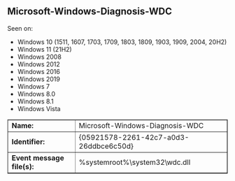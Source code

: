 ## Microsoft-Windows-Diagnosis-WDC

Seen on:
* Windows 10 (1511, 1607, 1703, 1709, 1803, 1809, 1903, 1909, 2004, 20H2)
* Windows 11 (21H2)
* Windows 2008
* Windows 2012
* Windows 2016
* Windows 2019
* Windows 7
* Windows 8.0
* Windows 8.1
* Windows Vista

<table border="1" class="docutils">
  <tbody>
    <tr>
      <td><b>Name:</b></td>
      <td>Microsoft-Windows-Diagnosis-WDC</td>
    </tr>
    <tr>
      <td><b>Identifier:</b></td>
      <td>{05921578-2261-42c7-a0d3-26ddbce6c50d}</td>
    </tr>
    <tr>
      <td><b>Event message file(s):</b></td>
      <td>%systemroot%\system32\wdc.dll</td>
    </tr>
  </tbody>
</table>

&nbsp;

